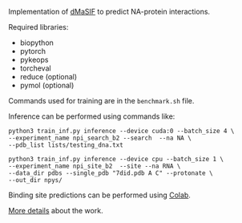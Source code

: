 Implementation of [dMaSIF](https://github.com/FreyrS/dMaSIF) to predict NA-protein interactions.

Required libraries:
- biopython
- pytorch
- pykeops
- torcheval
- reduce (optional)
- pymol (optional)

Commands used for training are in the `benchmark.sh` file.
    
Inference can be performed using commands like:
```
python3 train_inf.py inference --device cuda:0 --batch_size 4 \
--experiment_name npi_search_b2 --search  --na NA \
--pdb_list lists/testing_dna.txt 

python3 train_inf.py inference --device cpu --batch_size 1 \
--experiment_name npi_site_b2  --site --na RNA \
--data_dir pdbs --single_pdb "7did.pdb A C" --protonate \
--out_dir npys/
```
Binding site predictions can be performed using [Colab](https://colab.research.google.com/github/geraseva/masif_npi/blob/main/dmasif_site_colab.ipynb).

[More details](https://doi.org/10.1007/978-3-031-49435-2_17) about the work. 